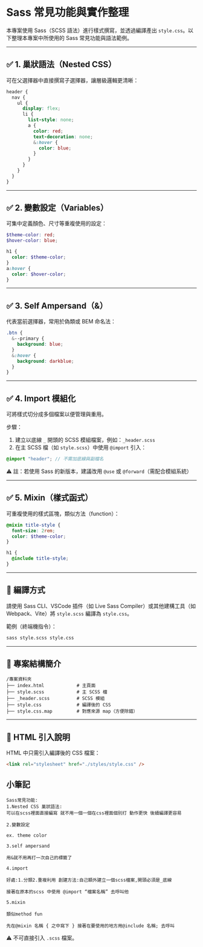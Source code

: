 
# Sass 常見功能與實作整理

本專案使用 Sass（SCSS 語法）進行樣式撰寫，並透過編譯產出 `style.css`。以下整理本專案中所使用的 Sass 常見功能與語法範例。

---

## ✅ 1. 巢狀語法（Nested CSS）

可在父選擇器中直接撰寫子選擇器，讓層級邏輯更清晰：

```scss
header {
  nav {
    ul {
      display: flex;
      li {
        list-style: none;
        a {
          color: red;
          text-decoration: none;
          &:hover {
            color: blue;
          }
        }
      }
    }
  }
}
````

---

## ✅ 2. 變數設定（Variables）

可集中定義顏色、尺寸等重複使用的設定：

```scss
$theme-color: red;
$hover-color: blue;

h1 {
  color: $theme-color;
}
a:hover {
  color: $hover-color;
}
```

---

## ✅ 3. Self Ampersand（&）

代表當前選擇器，常用於偽類或 BEM 命名法：

```scss
.btn {
  &--primary {
    background: blue;
  }
  &:hover {
    background: darkblue;
  }
}
```

---

## ✅ 4. Import 模組化

可將樣式切分成多個檔案以便管理與重用。

步驟：

1. 建立以底線 `_` 開頭的 SCSS 模組檔案，例如：`_header.scss`
2. 在主 SCSS 檔（如 `style.scss`）中使用 `@import` 引入：

```scss
@import "header"; // 不需加底線與副檔名
```

⚠️ 註：若使用 Sass 的新版本，建議改用 `@use` 或 `@forward`（需配合模組系統）

---

## ✅ 5. Mixin（樣式函式）

可重複使用的樣式區塊，類似方法（function）：

```scss
@mixin title-style {
  font-size: 2rem;
  color: $theme-color;
}

h1 {
  @include title-style;
}
```

---

## 🔧 編譯方式

請使用 Sass CLI、VSCode 插件（如 Live Sass Compiler）或其他建構工具（如 Webpack、Vite）將 `style.scss` 編譯為 `style.css`。

範例（終端機指令）：

```bash
sass style.scss style.css
```

---

## 📁 專案結構簡介

```
/專案資料夾
├── index.html            # 主頁面
├── style.scss            # 主 SCSS 檔
├── _header.scss          # SCSS 模組
├── style.css             # 編譯後的 CSS
├── style.css.map         # 對應來源 map（方便除錯）
```

---

## 🔗 HTML 引入說明

HTML 中只需引入編譯後的 CSS 檔案：

```html
<link rel="stylesheet" href="./styles/style.css" />
```


## 小筆記
```
Sass常見功能:
1.Nested CSS 巢狀語法:
可以在scss裡面直接編寫 就不用一個一個在css裡面個別打 動作更快 後續編譯更容易

2.變數設定

ex. theme color

3.self ampersand

用&就不用再打一次自己的標籤了

4.import

好處:1.分類2.重複利用 創建方法:自己額外建立一個scss檔案,開頭必須是_底線

接著在原本的scss 中使用 @import “檔案名稱” 去呼叫他

5.mixin

類似method fun

先在@mixin 名稱 { 之中寫下 } 接著在要使用的地方用@include 名稱; 去呼叫
```

⚠️ 不可直接引入 `.scss` 檔案。

